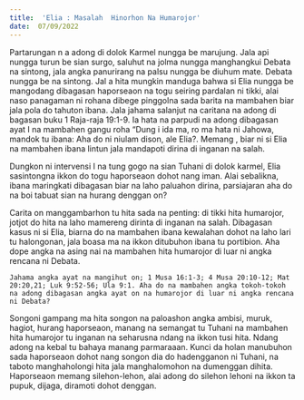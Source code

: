 ```yaml
---
title:  'Elia : Masalah  Hinorhon Na Humarojor'
date:  07/09/2022
---
```


Partarungan  n a adong  di dolok Karmel  nungga  be marujung.  Jala api  nungga turun be sian surgo, saluhut na jolma  nungga  manghangkui  Debata na sintong, jala angka panurirang na palsu  nungga be diuhum mate.  Debata nungga be na sintong.  Jal a hita mungkin manduga bahwa si Elia nungga be  mangodang  dibagasan  haporseaon  na togu seiring  pardalan  ni  tikki, alai  naso panagaman  ni rohana  dibege pinggolna sada barita na mambahen  biar jala pola do tahuton ibana.  Jala  jahama salanjut na caritana na adong  di bagasan buku 1 Raja-raja 19:1-9. Ia hata na parpudi  na adong  dibagasan  ayat I na mambahen  gangu  roha “Dung i ida ma, ro ma hata ni Jahowa, mandok  tu  ibana: Aha do ni niulam dison, ale Elia?.  Memang , biar ni si Elia na mambahen ibana lintun jala mandapoti dirina di inganan na salah.

Dungkon ni intervensi I na tung gogo na sian Tuhani di dolok karmel, Elia sasintongna ikkon do togu haporseaon dohot nang iman.  Alai  sebalikna,  ibana maringkati dibagasan biar na laho paluahon dirina, parsiajaran aha do na boi tabuat sian na hurang denggan on?

Carita on  manggambarhon  tu hita sada na penting: di tikki hita humarojor, jotjot do hita na laho mamereng dirinta di inganan na salah. Dibagasan kasus ni si Elia, biarna do na mambahen  ibana  kewalahan dohot na laho lari tu halongonan, jala boasa ma na ikkon ditubuhon  ibana tu portibion.  Aha dope angka na  asing  nai  na mambahen  hita humarojor di luar  ni angka  rencana  ni Debata.

`Jahama angka ayat na mangihut on; 1 Musa 16:1-3; 4 Musa 20:10-12; Mat 20:20,21; Luk 9:52-56; Ula 9:1. Aha do na mambahen angka tokoh-tokoh na adong dibagasan angka ayat on na humarojor di luar ni angka rencana ni Debata?`

Songoni  gampang  ma  hita  songon  na paloashon  angka ambisi, muruk, hagiot, hurang haporseaon, manang na semangat tu Tuhani na mambahen hita humarojor tu inganan na seharusna  ndang  na ikkon tusi hita. Ndang  adong na kebal tu bahaya manang  parmaraaan. Kunci da holan  manubuhon  sada haporseaon dohot nang  songon dia do hadengganon ni Tuhani, na taboto  manghaholongi hita jala  manghalomohon na dumenggan dihita. Haporseaon memang silehon-lehon, alai adong do silehon lehoni  na ikkon ta pupuk, dijaga, diramoti dohot denggan.